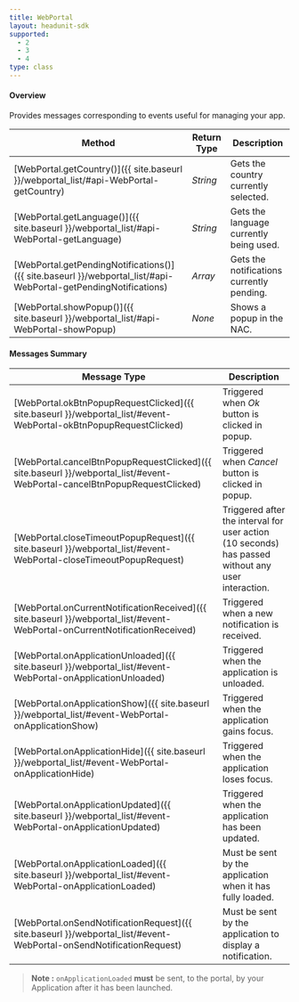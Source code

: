 ```yaml
---
title: WebPortal
layout: headunit-sdk
supported:
  - 2
  - 3
  - 4
type: class
---
```


#### Overview

Provides messages corresponding to events useful for managing your app.

Method | Return Type | Description
-----|----|----
[WebPortal.getCountry()]({{ site.baseurl }}/webportal_list/#api-WebPortal-getCountry) | *String* | Gets the country currently selected.
[WebPortal.getLanguage()]({{ site.baseurl }}/webportal_list/#api-WebPortal-getLanguage) | *String* | Gets the language currently being used.
[WebPortal.getPendingNotifications()]({{ site.baseurl }}/webportal_list/#api-WebPortal-getPendingNotifications) | *Array* | Gets the notifications currently pending.
[WebPortal.showPopup()]({{ site.baseurl }}/webportal_list/#api-WebPortal-showPopup) | *None* | Shows a popup in the NAC.

#### Messages Summary

Message Type | Description
----|----
[WebPortal.okBtnPopupRequestClicked]({{ site.baseurl }}/webportal_list/#event-WebPortal-okBtnPopupRequestClicked) | Triggered when *Ok* button is clicked in popup.
[WebPortal.cancelBtnPopupRequestClicked]({{ site.baseurl }}/webportal_list/#event-WebPortal-cancelBtnPopupRequestClicked) | Triggered when *Cancel* button is clicked in popup.
[WebPortal.closeTimeoutPopupRequest]({{ site.baseurl }}/webportal_list/#event-WebPortal-closeTimeoutPopupRequest) | Triggered after the interval for user action (10 seconds) has passed without any user interaction.
[WebPortal.onCurrentNotificationReceived]({{ site.baseurl }}/webportal_list/#event-WebPortal-onCurrentNotificationReceived) | Triggered when a new notification is received.
[WebPortal.onApplicationUnloaded]({{ site.baseurl }}/webportal_list/#event-WebPortal-onApplicationUnloaded) | Triggered when the application is unloaded.
[WebPortal.onApplicationShow]({{ site.baseurl }}/webportal_list/#event-WebPortal-onApplicationShow) | Triggered when the application gains focus.
[WebPortal.onApplicationHide]({{ site.baseurl }}/webportal_list/#event-WebPortal-onApplicationHide) | Triggered when the application loses focus.
[WebPortal.onApplicationUpdated]({{ site.baseurl }}/webportal_list/#event-WebPortal-onApplicationUpdated) | Triggered when the application has been updated.
[WebPortal.onApplicationLoaded]({{ site.baseurl }}/webportal_list/#event-WebPortal-onApplicationLoaded) | Must be sent by the application when it has fully loaded.
[WebPortal.onSendNotificationRequest]({{ site.baseurl }}/webportal_list/#event-WebPortal-onSendNotificationRequest) | Must be sent by the application to display a notification.

>**Note :** `onApplicationLoaded` **must** be sent, to the portal, by your Application after it has been launched.
